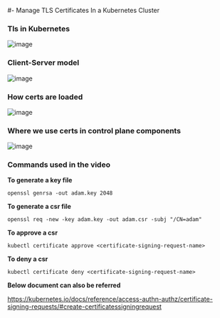 #- Manage TLS Certificates In a Kubernetes Cluster 

### Tls in Kubernetes 

![image](https://github.com/user-attachments/assets/340139b0-e5db-4e28-91eb-96cf6cedc44b)

### Client-Server model

![image](https://github.com/user-attachments/assets/316de6e9-491e-4b89-af06-0b5fe2059f4f)

### How certs are loaded

![image](https://github.com/user-attachments/assets/adf2c877-c8b0-4e87-948f-f1f78ef25e27)

### Where we use certs in control plane components

![image](https://github.com/user-attachments/assets/ec9fd842-9a25-4138-afb4-930876adb8b8)


### Commands used in the video

**To generate a key file**
```
openssl genrsa -out adam.key 2048
```

**To generate a csr file**
```
openssl req -new -key adam.key -out adam.csr -subj "/CN=adam"
```

**To approve a csr**
```
kubectl certificate approve <certificate-signing-request-name>
```

**To deny a csr**
```
kubectl certificate deny <certificate-signing-request-name>
```

**Below document can also be referred**

https://kubernetes.io/docs/reference/access-authn-authz/certificate-signing-requests/#create-certificatessigningrequest
